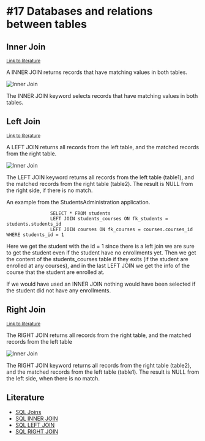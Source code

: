 # #17 Databases and relations between tables


## Inner Join
<sub>[Link to literature](https://www.w3schools.com/sql/sql_join_inner.asp)</sub>    

A INNER JOIN returns records that have matching values in both tables.

![Inner Join](https://www.w3schools.com/sql/img_innerjoin.gif)      

The INNER JOIN keyword selects records that have matching values in both tables.

## Left Join
<sub>[Link to literature](https://www.w3schools.com/sql/sql_join_left.asp)</sub>    

A LEFT JOIN returns all records from the left table, and the matched records from the right table. 

![Inner Join](https://www.w3schools.com/sql/img_leftjoin.gif)    

The LEFT JOIN keyword returns all records from the left table (table1), and the matched records from the right table (table2). The result is NULL from the right side, if there is no match.

An example from the StudentsAdministration application.
````     
                SELECT * FROM students 
                LEFT JOIN students_courses ON fk_students = students.students_id 
                LEFT JOIN courses ON fk_courses = courses.courses_id WHERE students_id = 1
````     
Here we get the student with the id = 1 since there is a left join we are sure to get the student even if the student have no enrollments yet. Then we get the content of the students_courses table if they exits (if the student are enrolled at any courses), and in the last LEFT JOIN we get the info of the course that the student are enrolled at.

If we would have used an INNER JOIN nothing would have been selected if the student did not have any enrollments.

## Right Join
<sub>[Link to literature](https://www.w3schools.com/sql/sql_join_right.asp)</sub>     

The RIGHT JOIN returns all records from the right table, and the matched records from the left table

![Inner Join](https://www.w3schools.com/sql/img_rightjoin.gif) 

The RIGHT JOIN keyword returns all records from the right table (table2), and the matched records from the left table (table1). The result is NULL from the left side, when there is no match.    

## Literature

* [SQL Joins](https://www.w3schools.com/sql/sql_join.asp)
* [SQL INNER JOIN](https://www.w3schools.com/sql/sql_join_inner.asp)
* [SQL LEFT JOIN](https://www.w3schools.com/sql/sql_join_left.asp)
* [SQL RIGHT JOIN](https://www.w3schools.com/sql/sql_join_right.asp)

